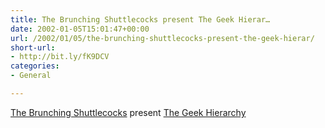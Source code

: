 ```yaml
---
title: The Brunching Shuttlecocks present The Geek Hierar…
date: 2002-01-05T15:01:47+00:00
url: /2002/01/05/the-brunching-shuttlecocks-present-the-geek-hierar/
short-url:
- http://bit.ly/fK9DCV
categories:
- General

---
```

[The Brunching Shuttlecocks](https://web.archive.org/web/20020122034629/http://brunching.com:80/) present [The Geek Hierarchy](https://web.archive.org/web/20021213043202/http://www.brunching.com:80/geekhierarchy.html)